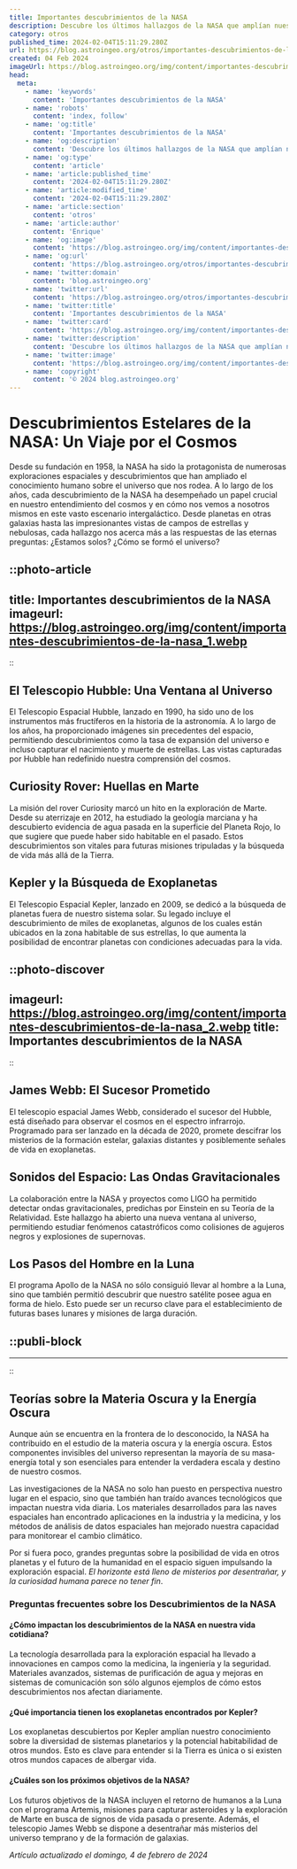 ```yaml
---
title: Importantes descubrimientos de la NASA
description: Descubre los últimos hallazgos de la NASA que amplían nuestra comprensión del universo. Innovación y ciencia en cada misión.
category: otros
published_time: 2024-02-04T15:11:29.280Z
url: https://blog.astroingeo.org/otros/importantes-descubrimientos-de-la-nasa
created: 04 Feb 2024
imageUrl: https://blog.astroingeo.org/img/content/importantes-descubrimientos-de-la-nasa_1.webp
head:
  meta:
    - name: 'keywords'
      content: 'Importantes descubrimientos de la NASA'
    - name: 'robots'
      content: 'index, follow'
    - name: 'og:title'
      content: 'Importantes descubrimientos de la NASA'
    - name: 'og:description'
      content: 'Descubre los últimos hallazgos de la NASA que amplían nuestra comprensión del universo. Innovación y ciencia en cada misión.'
    - name: 'og:type'
      content: 'article'
    - name: 'article:published_time'
      content: '2024-02-04T15:11:29.280Z'
    - name: 'article:modified_time'
      content: '2024-02-04T15:11:29.280Z'
    - name: 'article:section'
      content: 'otros'
    - name: 'article:author'
      content: 'Enrique'
    - name: 'og:image'
      content: 'https://blog.astroingeo.org/img/content/importantes-descubrimientos-de-la-nasa_1.webp'
    - name: 'og:url'
      content: 'https://blog.astroingeo.org/otros/importantes-descubrimientos-de-la-nasa'
    - name: 'twitter:domain'
      content: 'blog.astroingeo.org'
    - name: 'twitter:url'
      content: 'https://blog.astroingeo.org/otros/importantes-descubrimientos-de-la-nasa'
    - name: 'twitter:title'
      content: 'Importantes descubrimientos de la NASA'
    - name: 'twitter:card'
      content: 'https://blog.astroingeo.org/img/content/importantes-descubrimientos-de-la-nasa_1.webp'
    - name: 'twitter:description'
      content: 'Descubre los últimos hallazgos de la NASA que amplían nuestra comprensión del universo. Innovación y ciencia en cada misión.'
    - name: 'twitter:image'
      content: 'https://blog.astroingeo.org/img/content/importantes-descubrimientos-de-la-nasa_1.webp'
    - name: 'copyright'
      content: '© 2024 blog.astroingeo.org'
---
```

# Descubrimientos Estelares de la NASA: Un Viaje por el Cosmos

Desde su fundación en 1958, la NASA ha sido la protagonista de numerosas exploraciones espaciales y descubrimientos que han ampliado el conocimiento humano sobre el universo que nos rodea. A lo largo de los años, cada descubrimiento de la NASA ha desempeñado un papel crucial en nuestro entendimiento del cosmos y en cómo nos vemos a nosotros mismos en este vasto escenario intergaláctico. Desde planetas en otras galaxias hasta las impresionantes vistas de campos de estrellas y nebulosas, cada hallazgo nos acerca más a las respuestas de las eternas preguntas: ¿Estamos solos? ¿Cómo se formó el universo?


::photo-article
---
title: Importantes descubrimientos de la NASA
imageurl: https://blog.astroingeo.org/img/content/importantes-descubrimientos-de-la-nasa_1.webp
---
::


## El Telescopio Hubble: Una Ventana al Universo

El Telescopio Espacial Hubble, lanzado en 1990, ha sido uno de los instrumentos más fructíferos en la historia de la astronomía. A lo largo de los años, ha proporcionado imágenes sin precedentes del espacio, permitiendo descubrimientos como la tasa de expansión del universo e incluso capturar el nacimiento y muerte de estrellas. Las vistas capturadas por Hubble han redefinido nuestra comprensión del cosmos.

## Curiosity Rover: Huellas en Marte

La misión del rover Curiosity marcó un hito en la exploración de Marte. Desde su aterrizaje en 2012, ha estudiado la geología marciana y ha descubierto evidencia de agua pasada en la superficie del Planeta Rojo, lo que sugiere que puede haber sido habitable en el pasado. Estos descubrimientos son vitales para futuras misiones tripuladas y la búsqueda de vida más allá de la Tierra.

## Kepler y la Búsqueda de Exoplanetas

El Telescopio Espacial Kepler, lanzado en 2009, se dedicó a la búsqueda de planetas fuera de nuestro sistema solar. Su legado incluye el descubrimiento de miles de exoplanetas, algunos de los cuales están ubicados en la zona habitable de sus estrellas, lo que aumenta la posibilidad de encontrar planetas con condiciones adecuadas para la vida.


::photo-discover
---
imageurl: https://blog.astroingeo.org/img/content/importantes-descubrimientos-de-la-nasa_2.webp
title: Importantes descubrimientos de la NASA
---
::


## James Webb: El Sucesor Prometido

El telescopio espacial James Webb, considerado el sucesor del Hubble, está diseñado para observar el cosmos en el espectro infrarrojo. Programado para ser lanzado en la década de 2020, promete descifrar los misterios de la formación estelar, galaxias distantes y posiblemente señales de vida en exoplanetas.

## Sonidos del Espacio: Las Ondas Gravitacionales

La colaboración entre la NASA y proyectos como LIGO ha permitido detectar ondas gravitacionales, predichas por Einstein en su Teoría de la Relatividad. Este hallazgo ha abierto una nueva ventana al universo, permitiendo estudiar fenómenos catastróficos como colisiones de agujeros negros y explosiones de supernovas.

## Los Pasos del Hombre en la Luna

El programa Apollo de la NASA no sólo consiguió llevar al hombre a la Luna, sino que también permitió descubrir que nuestro satélite posee agua en forma de hielo. Esto puede ser un recurso clave para el establecimiento de futuras bases lunares y misiones de larga duración.


  ::publi-block
  ---
  ---
  ::
  
  
## Teorías sobre la Materia Oscura y la Energía Oscura

Aunque aún se encuentra en la frontera de lo desconocido, la NASA ha contribuido en el estudio de la materia oscura y la energía oscura. Estos componentes invisibles del universo representan la mayoría de su masa-energía total y son esenciales para entender la verdadera escala y destino de nuestro cosmos.

Las investigaciones de la NASA no solo han puesto en perspectiva nuestro lugar en el espacio, sino que también han traído avances tecnológicos que impactan nuestra vida diaria. Los materiales desarrollados para las naves espaciales han encontrado aplicaciones en la industria y la medicina, y los métodos de análisis de datos espaciales han mejorado nuestra capacidad para monitorear el cambio climático.

Por si fuera poco, grandes preguntas sobre la posibilidad de vida en otros planetas y el futuro de la humanidad en el espacio siguen impulsando la exploración espacial. *El horizonte está lleno de misterios por desentrañar, y la curiosidad humana parece no tener fin*.

### Preguntas frecuentes sobre los Descubrimientos de la NASA

#### ¿Cómo impactan los descubrimientos de la NASA en nuestra vida cotidiana?
La tecnología desarrollada para la exploración espacial ha llevado a innovaciones en campos como la medicina, la ingeniería y la seguridad. Materiales avanzados, sistemas de purificación de agua y mejoras en sistemas de comunicación son sólo algunos ejemplos de cómo estos descubrimientos nos afectan diariamente.

#### ¿Qué importancia tienen los exoplanetas encontrados por Kepler?
Los exoplanetas descubiertos por Kepler amplían nuestro conocimiento sobre la diversidad de sistemas planetarios y la potencial habitabilidad de otros mundos. Esto es clave para entender si la Tierra es única o si existen otros mundos capaces de albergar vida.

#### ¿Cuáles son los próximos objetivos de la NASA?
Los futuros objetivos de la NASA incluyen el retorno de humanos a la Luna con el programa Artemis, misiones para capturar asteroides y la exploración de Marte en busca de signos de vida pasada o presente. Además, el telescopio James Webb se dispone a desentrañar más misterios del universo temprano y de la formación de galaxias.

_Artículo actualizado el domingo, 4 de febrero de 2024_